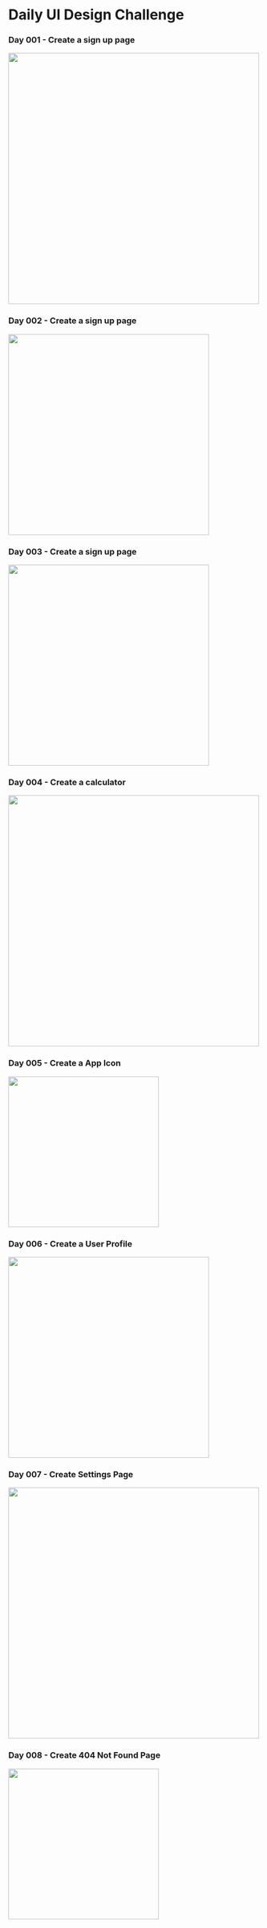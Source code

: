 # Daily UI Design Challenge

### Day 001 - Create a sign up page
<img src="Day001/sign-up.png" height="500">

### Day 002 - Create a sign up page
<img src="Day002/credit-card.png" height="400">

### Day 003 - Create a sign up page
<img src="Day003/public/landing-page.png" height="400">

### Day 004 - Create a calculator
<img src="Day004/calculator.png" height="500">

### Day 005 - Create a App Icon
<img src="Day005/bitmap.png" height="300">

### Day 006 - Create a User Profile
<img src="Day006/UserProfile.png" height="400">

### Day 007 - Create Settings Page
<img src="Day007/settings.png" height="500">

### Day 008 - Create 404 Not Found Page
<img src="Day008/404.png" height="300">
